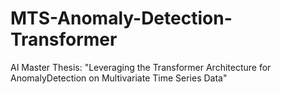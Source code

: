 # MTS-Anomaly-Detection-Transformer
AI Master Thesis: "Leveraging the Transformer Architecture for AnomalyDetection on Multivariate Time Series Data"
